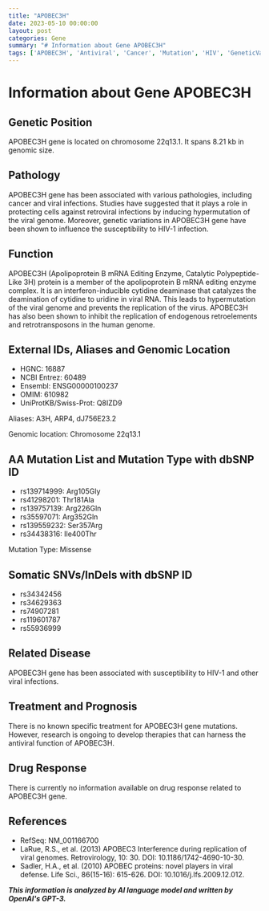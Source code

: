 ```yaml
---
title: "APOBEC3H"
date: 2023-05-10 00:00:00
layout: post
categories: Gene
summary: "# Information about Gene APOBEC3H"
tags: ['APOBEC3H', 'Antiviral', 'Cancer', 'Mutation', 'HIV', 'GeneticVariation', 'Enzyme', 'RetroviralInfections']
---
```


# Information about Gene APOBEC3H

## Genetic Position
APOBEC3H gene is located on chromosome 22q13.1. It spans 8.21 kb in genomic size.

## Pathology
APOBEC3H gene has been associated with various pathologies, including cancer and viral infections. Studies have suggested that it plays a role in protecting cells against retroviral infections by inducing hypermutation of the viral genome. Moreover, genetic variations in APOBEC3H gene have been shown to influence the susceptibility to HIV-1 infection.

## Function
APOBEC3H (Apolipoprotein B mRNA Editing Enzyme, Catalytic Polypeptide-Like 3H) protein is a member of the apolipoprotein B mRNA editing enzyme complex. It is an interferon-inducible cytidine deaminase that catalyzes the deamination of cytidine to uridine in viral RNA. This leads to hypermutation of the viral genome and prevents the replication of the virus. APOBEC3H has also been shown to inhibit the replication of endogenous retroelements and retrotransposons in the human genome.

## External IDs, Aliases and Genomic Location
- HGNC: 16887
- NCBI Entrez: 60489
- Ensembl: ENSG00000100237
- OMIM: 610982
- UniProtKB/Swiss-Prot: Q8IZD9

Aliases: A3H, ARP4, dJ756E23.2

Genomic location: Chromosome 22q13.1

## AA Mutation List and Mutation Type with dbSNP ID
- rs139714999: Arg105Gly
- rs41298201: Thr181Ala
- rs139757139: Arg226Gln
- rs35597071: Arg352Gln
- rs139559232: Ser357Arg
- rs34438316: Ile400Thr

Mutation Type: Missense

## Somatic SNVs/InDels with dbSNP ID
- rs34342456
- rs34629363
- rs74907281
- rs119601787
- rs55936999

## Related Disease
APOBEC3H gene has been associated with susceptibility to HIV-1 and other viral infections.

## Treatment and Prognosis
There is no known specific treatment for APOBEC3H gene mutations. However, research is ongoing to develop therapies that can harness the antiviral function of APOBEC3H.

## Drug Response
There is currently no information available on drug response related to APOBEC3H gene.

## References
- RefSeq: NM_001166700
- LaRue, R.S., et al. (2013) APOBEC3 Interference during replication of viral genomes. Retrovirology, 10: 30. DOI: 10.1186/1742-4690-10-30.
- Sadler, H.A., et al. (2010) APOBEC proteins: novel players in viral defense. Life Sci., 86(15-16): 615-626. DOI: 10.1016/j.lfs.2009.12.012.

**_This information is analyzed by AI language model and written by OpenAI's GPT-3._**
